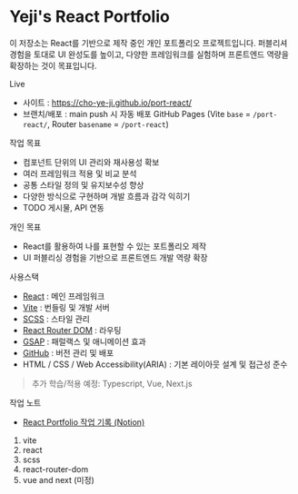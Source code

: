 # Yeji's React Portfolio

이 저장소는 React를 기반으로 제작 중인 개인 포트폴리오 프로젝트입니다.
퍼블리셔 경험을 토대로 UI 완성도를 높이고, 다양한 프레임워크를 실험하며 프론트엔드 역량을 확장하는 것이 목표입니다.

Live
- 사이트 : https://cho-ye-ji.github.io/port-react/
- 브랜치/배포 : main push 시 자동 배포
  GitHub Pages (Vite `base` = `/port-react/`, Router `basename` = `/port-react`)

작업 목표
- 컴포넌트 단위의 UI 관리와 재사용성 확보
- 여러 프레임워크 적용 및 비교 분석 
- 공통 스타일 정의 및 유지보수성 향상
- 다양한 방식으로 구현하며 개발 흐름과 감각 익히기
- TODO 게시물, API 연동 

개인 목표
- React를 활용하여 나를 표현할 수 있는 포트폴리오 제작
- UI 퍼블리싱 경험을 기반으로 프론트엔드 개발 역량 확장

사용스택
- [React](https://ko.react.dev/) : 메인 프레임워크
- [Vite](https://vitejs.dev/) : 번들링 및 개발 서버
- [SCSS](https://sass-lang.com/) : 스타일 관리
- [React Router DOM](https://reactrouter.com/) : 라우팅
- [GSAP](https://greensock.com/gsap) : 패럴랙스 및 애니메이션 효과
- [GitHub](https://github.com/) : 버전 관리 및 배포
- HTML / CSS / Web Accessibility(ARIA) : 기본 레이아웃 설계 및 접근성 준수

> 추가 학습/적용 예정: Typescript, Vue, Next.js

작업 노트
- [React Portfolio 작업 기록 (Notion)](https://incongruous-border-d09.notion.site/React-Portfolio-2385d3ed9f2780768431cb29d508bb8a?source=copy_link)

1. vite
2. react
3. scss
4. react-router-dom
5. vue and next (미정)


